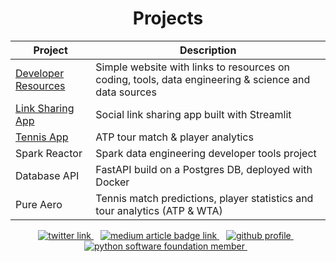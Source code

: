 <h1 align="center"><b> Projects </b></h1>

|**Project** | **Description**
|--|--
| [Developer Resources](https://dnyfzr.github.io/resoruces/) | Simple website with links to resources on coding, tools, data engineering & science and data sources
| [Link Sharing App](https://dnyfzr.github.io/SNWLNK/) |  Social link sharing app built with Streamlit
| [Tennis App](https://dnyfzr.github.io/TennisApp/)| ATP tour match & player analytics
| Spark Reactor | Spark data engineering developer tools project
| Database API | FastAPI build on a Postgres DB, deployed with Docker
| Pure Aero | Tennis match predictions, player statistics and tour analytics (ATP & WTA)

<!--- Social badges ---> 
<div align="center">
  
  <a target="_blank" href="https://twitter.com/DNYFZR"> 
    <img src="https://img.shields.io/badge/Twitter-Posts-blue?style=flat-square&logo=twitter" alt="twitter link"> 
    </a> &ensp;
  
  <a target="_blank" href="https://medium.com/@DNYFZR"> 
    <img src="https://img.shields.io/badge/Medium-Articles-blue?style=flat-square&logo=medium" alt="medium article badge link"> 
    </a> &ensp;
  
  <a target="_blank" href="https://www.github.com/DNYFZR"> 
    <img src="https://img.shields.io/badge/GitHub-Profile-blue?style=flat-square&logo=github" alt="github profile"> 
    </a> &ensp;

  <a target="_blank" href="https://www.python.org/psf"> 
    <img src="https://img.shields.io/badge/PSF-Member-blue?style=flat-square&logo=python" alt="python software foundation member"> 
    </a> &ensp;

</div>
